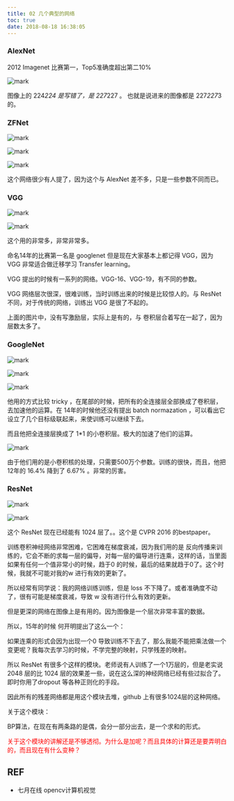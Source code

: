 ```yaml
---
title: 02 几个典型的网络
toc: true
date: 2018-08-18 16:38:05
---
```




### AlexNet

2012 Imagenet 比赛第一，Top5准确度超出第二10%

![mark](http://pacdb2bfr.bkt.clouddn.com/blog/image/180811/gkFB6D2F6i.png?imageslim)

图像上的 224*224 是写错了，是 227*227 。
也就是说进来的图像都是 227*227*3 的。


### ZFNet

![mark](http://pacdb2bfr.bkt.clouddn.com/blog/image/180811/Jjd48AGDCI.png?imageslim)

![mark](http://pacdb2bfr.bkt.clouddn.com/blog/image/180811/Hj474D57ha.png?imageslim)

![mark](http://pacdb2bfr.bkt.clouddn.com/blog/image/180811/li3IHIc8iG.png?imageslim)

这个网络很少有人提了，因为这个与 AlexNet 差不多，只是一些参数不同而已。


### VGG

![mark](http://pacdb2bfr.bkt.clouddn.com/blog/image/180811/Bc9Hb4eibC.png?imageslim)

![mark](http://pacdb2bfr.bkt.clouddn.com/blog/image/180811/7BJ0DIJAbc.png?imageslim)

这个用的非常多，非常非常多。

命名14年的比赛第一名是 googlenet 但是现在大家基本上都记得 VGG，因为 VGG 非常适合做迁移学习 Transfer learning。

VGG 提出的时候有一系列的网络。VGG-16、VGG-19，有不同的参数。

VGG 网络层次很深，很难训练，当时训练出来的时候是比较惊人的。与 ResNet 不同，对于传统的网络，训练出 VGG 是很了不起的。

上面的图片中，没有写激励层，实际上是有的，与 卷积层合着写在一起了，因为层数太多了。


### GoogleNet

![mark](http://pacdb2bfr.bkt.clouddn.com/blog/image/180811/1JB71fHG2L.png?imageslim)

![mark](http://pacdb2bfr.bkt.clouddn.com/blog/image/180811/LK8KfHA8Hi.png?imageslim)

![mark](http://pacdb2bfr.bkt.clouddn.com/blog/image/180811/FdBjeG69f8.png?imageslim)


他用的方式比较 tricky ，在尾部的时候，把所有的全连接层全部换成了卷积层，去加速他的运算。在 14年的时候他还没有提出 batch normazation ，可以看出它设立了几个目标级联起来，来使训练可以继续下去。

而且他把全连接层换成了 1*1 的小卷积层。极大的加速了他们的运算。

![mark](http://pacdb2bfr.bkt.clouddn.com/blog/image/180811/387gc6mJbL.png?imageslim)


由于他们用的是小卷积核的处理，只需要500万个参数。训练的很快，而且，他把 12年的 16.4% 降到了 6.67% 。非常的厉害。



### ResNet

![mark](http://pacdb2bfr.bkt.clouddn.com/blog/image/180811/AG3i17de8c.png?imageslim)

![mark](http://pacdb2bfr.bkt.clouddn.com/blog/image/180811/D4Fliahmk1.png?imageslim)

这个 ResNet 现在已经能有 1024 层了。。这个是 CVPR 2016 的bestpaper。

训练卷积神经网络非常困难，它困难在梯度衰减，因为我们用的是 反向传播来训练的，它会不断的求每一层的偏导，对每一层的偏导进行连乘，这样的话，当里面如果有任何一个值非常小的时候，趋于0 的时候，最后的结果就趋于0了。这个时候，我就不可能对我的w 进行有效的更新了。

所以经常有同学说：我的网络训练训练，但是 loss 不下降了。或者准确度不动了，很有可能是梯度衰减，导致 w 没有进行什么有效的更新。

但是更深的网络在图像上是有用的。因为图像是一个层次非常丰富的数据。

所以，15年的时候 何开明提出了这么一个：

如果连乘的形式会因为出现一个0 导致训练不下去了，那么我能不能把乘法做一个变更呢？我每次去学习的时候，不学完整的映射，只学残差的映射。

所以 ResNet 有很多个这样的模块。老师说有人训练了一个1万层的，但是老实说 2048 层的比 1024 层的效果差一些，说在这么深的神经网络已经有些过拟合了。即时你用了dropout 等各种正则化的手段。

因此所有的残差网络都是用这个模块去堆，github 上有很多1024层的这种网络。

关于这个模块：

BP算法，在现在有两条路的是偶，会分一部分出去，是一个求和的形式。

<span style="color:red;">关于这个模块的讲解还是不够透彻。为什么是加呢？而且具体的计算还是要弄明白的，而且现在有什么变种？</span>






## REF

- 七月在线 opencv计算机视觉
